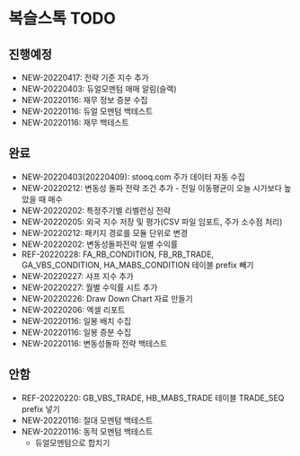 
# 복슬스톡 TODO

## 진행예정
- NEW-20220417: 전략 기준 지수 추가
- NEW-20220403: 듀얼모멘텀 매매 알림(슬랙)
- NEW-20220116: 재무 정보 증분 수집
- NEW-20220116: 듀얼 모멘텀 백테스트
- NEW-20220116: 재무 백테스트

## 완료
- NEW-20220403(20220409): stooq.com 주가 데이터 자동 수집
- NEW-20220212: 변동성 돌파 전략 조건 추가 - 전일 이동평균이 오늘 시가보다 높았을 때 매수
- NEW-20220202: 특정주기별 리벨런싱 전략
- NEW-20220205: 외국 지수 저장 및 평가(CSV 파일 임포트, 주가 소수점 처리)
- NEW-20220212: 패키지 경로를 모듈 단위로 변경
- NEW-20220202: 변동성돌파전략 일별 수익률
- REF-20220228: FA_RB_CONDITION, FB_RB_TRADE, GA_VBS_CONDITION, HA_MABS_CONDITION 테이블 prefix 빼기
- NEW-20220227: 샤프 지수 추가
- NEW-20220227: 월별 수익률 시트 추가
- NEW-20220226: Draw Down Chart 자료 만들기
- NEW-20220206: 엑셀 리포트 
- NEW-20220116: 일봉 배치 수집
- NEW-20220116: 일봉 증분 수집
- NEW-20220116: 변동성돌파 전략 백테스트

## 안함
- REF-20220220: GB_VBS_TRADE, HB_MABS_TRADE 테이블 TRADE_SEQ prefix 넣기  
- NEW-20220116: 절대 모멘텀 백테스트
- NEW-20220116: 동적 모멘텀 백테스트
  - 듀얼모멘텀으로 합치기

